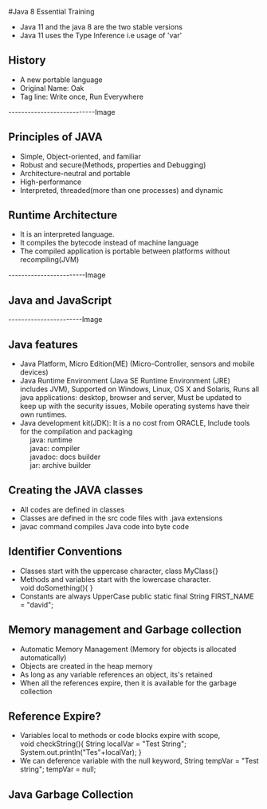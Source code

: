 #Java 8 Essential Training

- Java 11 and the java 8 are the two stable versions
- Java 11 uses the Type Inference i.e usage of 'var'

## History

- A new portable language
- Original Name: Oak
- Tag line: Write once, Run Everywhere

---------------------------Image

## Principles of JAVA

- Simple, Object-oriented, and familiar
- Robust and secure(Methods, properties and Debugging)
- Architecture-neutral and portable
- High-performance
- Interpreted, threaded(more than one processes) and dynamic

## Runtime Architecture

- It is an interpreted language.
- It compiles the bytecode instead of machine language
- The compiled application is portable between platforms without recompiling(JVM)

------------------------Image

## Java and JavaScript

-----------------------Image

## Java features

- Java Platform, Micro Edition(ME) (Micro-Controller, sensors and mobile devices)
- Java Runtime Environment (Java SE Runtime Environment (JRE) includes JVM),
Supported on Windows, Linux, OS X and Solaris, Runs all java applications: desktop, browser and server,
Must be updated to keep up with the security issues, Mobile operating systems have their own runtimes.
- Java development kit(JDK): It is a no cost from ORACLE, Include tools for the compilation and packaging<br>
&nbsp;&nbsp;&nbsp;&nbsp; java: runtime<br>
&nbsp;&nbsp;&nbsp;&nbsp; javac: compiler<br>
&nbsp;&nbsp;&nbsp;&nbsp; javadoc: docs builder<br>
&nbsp;&nbsp;&nbsp;&nbsp; jar: archive builder<br>

## Creating the JAVA classes

- All codes are defined in classes
- Classes are defined in the src code files with .java extensions
- javac command compiles Java code into byte code

## Identifier Conventions

- Classes start with the uppercase character, class MyClass{}
- Methods and variables start with the lowercase character.<br>
void doSomething(){
}
- Constants are always UpperCase
public static final String FIRST_NAME = "david";

## Memory management and Garbage collection

- Automatic Memory Management (Memory for objects is allocated automatically)
- Objects are created in the heap memory
- As long as any variable references an object, its's retained
- When all the references expire, then it is available for the garbage collection

## Reference Expire?

- Variables local to methods or code blocks expire with scope,<br>
void checkString(){
 String localVar = "Test String";
 System.out.println("Tes"+localVar);
}
- We can deference variable with the null keyword,
String tempVar = "Test string";
tempVar = null;

## Java Garbage Collection






